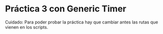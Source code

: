 # Práctica 3 con Generic Timer
Cuidado: Para poder probar la práctica hay que cambiar antes las rutas que vienen en los scripts.
